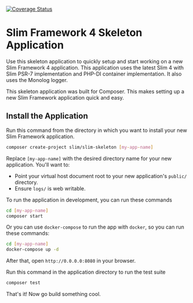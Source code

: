 [![Coverage Status](https://coveralls.io/repos/github/slimphp/Slim-Skeleton/badge.svg?branch=master)](https://coveralls.io/github/slimphp/Slim-Skeleton?branch=master)

# Slim Framework 4 Skeleton Application

Use this skeleton application to quickly setup and start working on a new Slim Framework 4 application. This application uses the latest Slim 4 with Slim PSR-7 implementation and PHP-DI container implementation. It also uses the Monolog logger.

This skeleton application was built for Composer. This makes setting up a new Slim Framework application quick and easy.

## Install the Application

Run this command from the directory in which you want to install your new Slim Framework application.

```bash
composer create-project slim/slim-skeleton [my-app-name]
```

Replace `[my-app-name]` with the desired directory name for your new application. You'll want to:

* Point your virtual host document root to your new application's `public/` directory.
* Ensure `logs/` is web writable.

To run the application in development, you can run these commands 

```bash
cd [my-app-name]
composer start
```

Or you can use `docker-compose` to run the app with `docker`, so you can run these commands:
```bash
cd [my-app-name]
docker-compose up -d
```
After that, open `http://0.0.0.0:8080` in your browser.

Run this command in the application directory to run the test suite

```bash
composer test
```

That's it! Now go build something cool.
